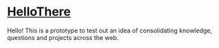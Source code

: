 <h1 class=""><a class="tc-tiddlylink tc-tiddlylink-resolves" href="#HelloThere">HelloThere</a></h1><p>Hello! This is a prototype to test out an idea of consolidating knowledge, questions and projects across the web.
</p>